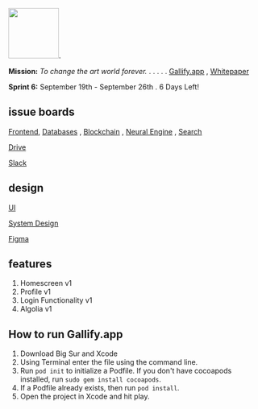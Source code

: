 <img src="https://user-images.githubusercontent.com/51454024/129453015-b43e918e-7335-4f79-948a-d4c552978509.png" height="100" />. 

__Mission:__  *To change the art world forever.* . . . . . [Gallify.app](https://www.gallify.app/) , [Whitepaper]()

__Sprint 6:__ September 19th - September 26th . 6 Days Left!
      
## issue boards

[Frontend](https://github.com/orgs/Gallify/projects/1), [Databases](https://github.com/orgs/Gallify/projects/4) , [Blockchain](https://github.com/orgs/Gallify/projects/3) , [Neural Engine](https://github.com/orgs/Gallify/projects/5) , [Search](https://github.com/orgs/Gallify/projects/6)

[Drive](https://drive.google.com/drive/folders/1UyKb6CiN1pJHJfxkywHUzAGlFqLM_7Pe?usp=sharing)

[Slack](https://app.slack.com/client/T025Q30ABNY/)

## design

[UI](https://www.figma.com/file/zuARCUmckmDlEHHEQvdl1B/Gallify?node-id=0%3A1)

[System Design](https://www.figma.com/file/3x3LpTRo1HNUjGDeLfeORH/Gallify---System-Design?node-id=0%3A1)

[Figma](https://www.figma.com/files/project/32547938/Team-project?fuid=963550657994127578)

## features
1. Homescreen v1
2. Profile v1
3. Login Functionality v1 
4. Algolia v1

## How to run Gallify.app
1. Download Big Sur and Xcode 
2. Using Terminal enter the file using the command line. 
3. Run ` pod init ` to initialize a Podfile. If you don't have cocoapods installed, run ` sudo gem install cocoapods `.
4. If a Podfile already exists, then run ` pod install `. 
5. Open the project in Xcode and hit play. 
